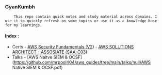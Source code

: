 ### GyanKumbh

        This repo contain quick notes and study material across domains. I use it to quickly refresh on some topics or use it as a knowledge base for my learnings.
        
#### Index :
- Certs
        - [AWS Security Fundamentals (V2)](https://github.com/mrpool404/aws_guides/tree/main/certs/aws/AWS_SECURITY_FUNDAMENTALS_V2)
        - [AWS SOLUTIONS ARCHITECT - ASSOSIATE (SAA-C03)](https://github.com/mrpool404/aws_guides/tree/main/certs/aws/AWS_SOLUTIONS_ARCHITECT_ASSOSIATE)
- Talks
        - [AWS Naitve SIEM & OCSF](https://github.com/mrpool404/aws_guides/tree/main/talks/null/AWS Native SIEM & OCSF.pdf)